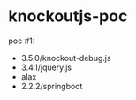 # knockoutjs-poc

poc #1:
  - 3.5.0/knockout-debug.js
  - 3.4.1/jquery.js
  - alax
  - 2.2.2/springboot
  
